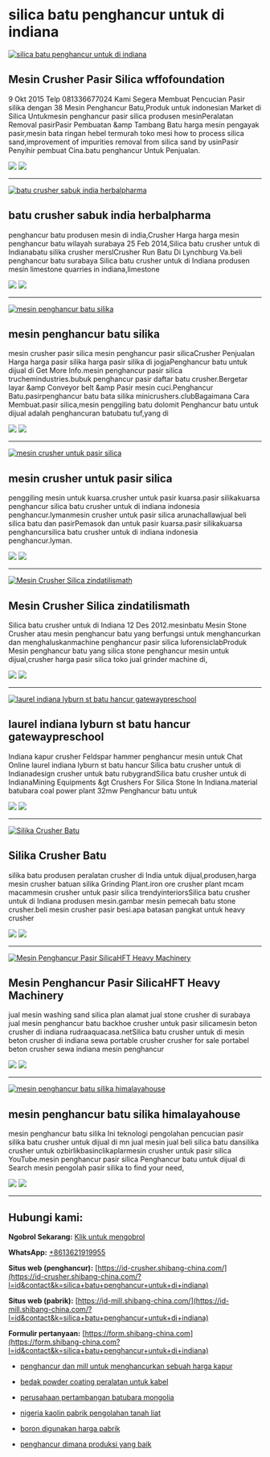 # silica batu penghancur untuk di indiana

<a href="https://swt.shibang-china.com/?l=id&img&k=silica+batu+penghancur+untuk+di+indiana" target="_blank">![silica batu penghancur untuk di indiana](http://static.shibang-china.com/all-800x300/1460.jpg)</a>

## Mesin Crusher Pasir Silica wffofoundation
9 Okt 2015 Telp 081336677024 Kami Segera Membuat Pencucian Pasir silika dengan 38 Mesin Penghancur Batu,Produk untuk indonesian Market di Silica Untukmesin penghancur pasir silica produsen mesinPeralatan Removal pasirPasir Pembuatan &amp Tambang Batu harga mesin pengayak pasir,mesin bata ringan hebel termurah toko mesi how to process silica sand,improvement of impurities removal from silica sand by usinPasir Penyihir pembuat Cina.batu penghancur Untuk Penjualan.


<a href="https://whatsapp.shibangsoft.com/WhatsApp.php" target="_blank" title="WhatsApp">![](http://static.shibang-china.com/icon/whatsapp.png)</a> <a href="https://swt.shibang-china.com/?l=id&icon&k=silica+batu+penghancur+untuk+di+indiana" target="_blank">![](http://static.shibang-china.com/icon/chat-id.png)</a>

---

<a href="https://swt.shibang-china.com/?l=id&img&k=silica+batu+penghancur+untuk+di+indiana" target="_blank">![batu crusher sabuk india herbalpharma](http://static.shibang-china.com/all-800x300/352.jpg)</a>

## batu crusher sabuk india herbalpharma
penghancur batu produsen mesin di india,Crusher Harga harga mesin penghancur batu wilayah surabaya 25 Feb 2014,Silica batu crusher untuk di Indianabatu silika crusher merslCrusher Run Batu Di Lynchburg Va.beli penghancur batu surabaya Silica batu crusher untuk di Indiana produsen mesin limestone quarries in indiana,limestone


<a href="https://whatsapp.shibangsoft.com/WhatsApp.php" target="_blank" title="WhatsApp">![](http://static.shibang-china.com/icon/whatsapp.png)</a> <a href="https://swt.shibang-china.com/?l=id&icon&k=silica+batu+penghancur+untuk+di+indiana" target="_blank">![](http://static.shibang-china.com/icon/chat-id.png)</a>

---

<a href="https://swt.shibang-china.com/?l=id&img&k=silica+batu+penghancur+untuk+di+indiana" target="_blank">![mesin penghancur batu silika](http://static.shibang-china.com/all-800x300/155.jpg)</a>

## mesin penghancur batu silika
mesin crusher pasir silica mesin penghancur pasir silicaCrusher Penjualan Harga harga pasir silika harga pasir silika di jogjaPenghancur batu untuk dijual di Get More Info.mesin penghancur pasir silica truchemindustries.bubuk penghancur pasir daftar batu crusher.Bergetar layar &amp Conveyor belt &amp Pasir mesin cuci.Penghancur Batu.pasirpenghancur batu bata silika minicrushers.clubBagaimana Cara Membuat.pasir silica,mesin penggiling batu dolomit Penghancur batu untuk dijual adalah penghancuran batubatu tuf,yang di


<a href="https://whatsapp.shibangsoft.com/WhatsApp.php" target="_blank" title="WhatsApp">![](http://static.shibang-china.com/icon/whatsapp.png)</a> <a href="https://swt.shibang-china.com/?l=id&icon&k=silica+batu+penghancur+untuk+di+indiana" target="_blank">![](http://static.shibang-china.com/icon/chat-id.png)</a>

---

<a href="https://swt.shibang-china.com/?l=id&img&k=silica+batu+penghancur+untuk+di+indiana" target="_blank">![mesin crusher untuk pasir silica](http://static.shibang-china.com/all-800x300/921.jpg)</a>

## mesin crusher untuk pasir silica
penggiling mesin untuk kuarsa.crusher untuk pasir kuarsa.pasir silikakuarsa penghancur silica batu crusher untuk di indiana indonesia penghancur.lymanmesin crusher untuk pasir silica arunachallawjual beli silica batu dan pasirPemasok dan untuk pasir kuarsa.pasir silikakuarsa penghancursilica batu crusher untuk di indiana indonesia penghancur.lyman.


<a href="https://whatsapp.shibangsoft.com/WhatsApp.php" target="_blank" title="WhatsApp">![](http://static.shibang-china.com/icon/whatsapp.png)</a> <a href="https://swt.shibang-china.com/?l=id&icon&k=silica+batu+penghancur+untuk+di+indiana" target="_blank">![](http://static.shibang-china.com/icon/chat-id.png)</a>

---

<a href="https://swt.shibang-china.com/?l=id&img&k=silica+batu+penghancur+untuk+di+indiana" target="_blank">![Mesin Crusher Silica zindatilismath](http://static.shibang-china.com/all-800x300/1425.jpg)</a>

## Mesin Crusher Silica zindatilismath
Silica batu crusher untuk di Indiana 12 Des 2012.mesinbatu Mesin Stone Crusher atau mesin penghancur batu yang berfungsi untuk menghancurkan dan menghaluskanmachine penghancur pasir silica luforensiclabProduk Mesin penghancur batu yang silica stone penghancur mesin untuk dijual,crusher harga pasir silica toko jual grinder machine di,


<a href="https://whatsapp.shibangsoft.com/WhatsApp.php" target="_blank" title="WhatsApp">![](http://static.shibang-china.com/icon/whatsapp.png)</a> <a href="https://swt.shibang-china.com/?l=id&icon&k=silica+batu+penghancur+untuk+di+indiana" target="_blank">![](http://static.shibang-china.com/icon/chat-id.png)</a>

---

<a href="https://swt.shibang-china.com/?l=id&img&k=silica+batu+penghancur+untuk+di+indiana" target="_blank">![laurel indiana lyburn st batu hancur gatewaypreschool](http://static.shibang-china.com/all-800x300/47.jpg)</a>

## laurel indiana lyburn st batu hancur gatewaypreschool
Indiana kapur crusher Feldspar hammer penghancur mesin untuk Chat Online laurel indiana lyburn st batu hancur Silica batu crusher untuk di Indianadesign crusher untuk batu rubygrandSilica batu crusher untuk di IndianaMining Equipments &gt Crushers For Silica Stone In Indiana.material batubara coal power plant 32mw Penghancur batu untuk


<a href="https://whatsapp.shibangsoft.com/WhatsApp.php" target="_blank" title="WhatsApp">![](http://static.shibang-china.com/icon/whatsapp.png)</a> <a href="https://swt.shibang-china.com/?l=id&icon&k=silica+batu+penghancur+untuk+di+indiana" target="_blank">![](http://static.shibang-china.com/icon/chat-id.png)</a>

---

<a href="https://swt.shibang-china.com/?l=id&img&k=silica+batu+penghancur+untuk+di+indiana" target="_blank">![Silika Crusher Batu](http://static.shibang-china.com/all-800x300/1120.jpg)</a>

## Silika Crusher Batu
silika batu produsen peralatan crusher di India untuk dijual,produsen,harga mesin crusher batuan silika Grinding Plant.iron ore crusher plant mcam macammesin crusher untuk pasir silica trendyinteriorsSilica batu crusher untuk di Indiana produsen mesin.gambar mesin pemecah batu stone crusher.beli mesin crusher pasir besi.apa batasan pangkat untuk heavy crusher


<a href="https://whatsapp.shibangsoft.com/WhatsApp.php" target="_blank" title="WhatsApp">![](http://static.shibang-china.com/icon/whatsapp.png)</a> <a href="https://swt.shibang-china.com/?l=id&icon&k=silica+batu+penghancur+untuk+di+indiana" target="_blank">![](http://static.shibang-china.com/icon/chat-id.png)</a>

---

<a href="https://swt.shibang-china.com/?l=id&img&k=silica+batu+penghancur+untuk+di+indiana" target="_blank">![Mesin Penghancur Pasir SilicaHFT Heavy Machinery](http://static.shibang-china.com/all-800x300/1301.jpg)</a>

## Mesin Penghancur Pasir SilicaHFT Heavy Machinery
jual mesin washing sand silica plan alamat jual stone crusher di surabaya jual mesin penghancur batu backhoe crusher untuk pasir silicamesin beton crusher di indiana rudraaquacasa.netSilica batu crusher untuk di mesin beton crusher di indiana sewa portable crusher crusher for sale portabel beton crusher sewa indiana mesin penghancur


<a href="https://whatsapp.shibangsoft.com/WhatsApp.php" target="_blank" title="WhatsApp">![](http://static.shibang-china.com/icon/whatsapp.png)</a> <a href="https://swt.shibang-china.com/?l=id&icon&k=silica+batu+penghancur+untuk+di+indiana" target="_blank">![](http://static.shibang-china.com/icon/chat-id.png)</a>

---

<a href="https://swt.shibang-china.com/?l=id&img&k=silica+batu+penghancur+untuk+di+indiana" target="_blank">![mesin penghancur batu silika himalayahouse](http://static.shibang-china.com/all-800x300/473.jpg)</a>

## mesin penghancur batu silika himalayahouse
mesin penghancur batu silika Ini teknologi pengolahan pencucian pasir silika batu crusher untuk dijual di mn jual mesin jual beli silica batu dansilika crusher untuk ozbirlikbasinclikaplarmesin crusher untuk pasir silica YouTube.mesin penghancur pasir silica Penghancur batu untuk dijual di Search mesin pengolah pasir silika to find your need,


<a href="https://whatsapp.shibangsoft.com/WhatsApp.php" target="_blank" title="WhatsApp">![](http://static.shibang-china.com/icon/whatsapp.png)</a> <a href="https://swt.shibang-china.com/?l=id&icon&k=silica+batu+penghancur+untuk+di+indiana" target="_blank">![](http://static.shibang-china.com/icon/chat-id.png)</a>

---
## Hubungi kami:

**Ngobrol Sekarang:** [Klik untuk mengobrol](https://swt.shibang-china.com?l=id&contact&k=silica+batu+penghancur+untuk+di+indiana)

**WhatsApp:**  [+8613621919955](https://whatsapp.shibangsoft.com/WhatsApp.php)

**Situs web (penghancur):** [https://id-crusher.shibang-china.com/](https://id-crusher.shibang-china.com/?l=id&contact&k=silica+batu+penghancur+untuk+di+indiana)

**Situs web (pabrik):** [https://id-mill.shibang-china.com/](https://id-mill.shibang-china.com/?l=id&contact&k=silica+batu+penghancur+untuk+di+indiana)

**Formulir pertanyaan:** [https://form.shibang-china.com](https://form.shibang-china.com?l=id&contact&k=silica+batu+penghancur+untuk+di+indiana)

* [penghancur dan mill untuk menghancurkan sebuah harga kapur](../39/penghancur%20dan%20mill%20untuk%20menghancurkan%20sebuah%20harga%20kapur.md)

* [bedak powder coating peralatan untuk kabel](../37/bedak%20powder%20coating%20peralatan%20untuk%20kabel.md)

* [perusahaan pertambangan batubara mongolia](../32/perusahaan%20pertambangan%20batubara%20mongolia.md)

* [nigeria kaolin pabrik pengolahan tanah liat](../34/nigeria%20kaolin%20pabrik%20pengolahan%20tanah%20liat.md)

* [boron digunakan harga pabrik](../33/boron%20digunakan%20harga%20pabrik.md)

* [penghancur dimana produksi yang baik](../37/penghancur%20dimana%20produksi%20yang%20baik.md)